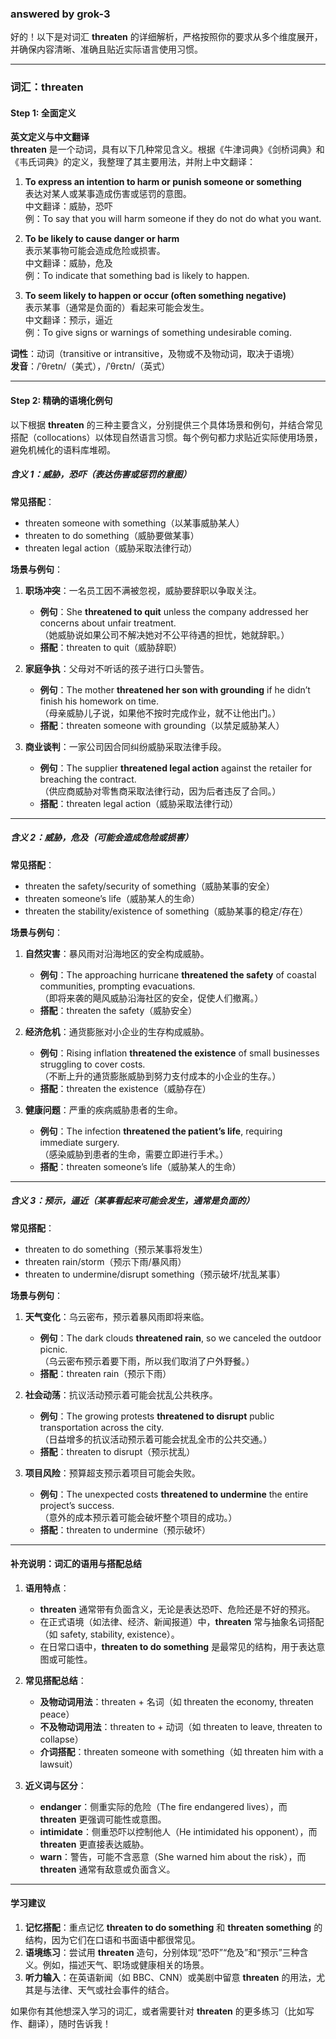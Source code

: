 ### answered by grok-3
好的！以下是对词汇 **threaten** 的详细解析，严格按照你的要求从多个维度展开，并确保内容清晰、准确且贴近实际语言使用习惯。

---

### **词汇：threaten**

#### **Step 1: 全面定义**

**英文定义与中文翻译**  
**threaten** 是一个动词，具有以下几种常见含义。根据《牛津词典》《剑桥词典》和《韦氏词典》的定义，我整理了其主要用法，并附上中文翻译：

1. **To express an intention to harm or punish someone or something**  
   表达对某人或某事造成伤害或惩罚的意图。  
   中文翻译：威胁，恐吓  
   例：To say that you will harm someone if they do not do what you want.

2. **To be likely to cause danger or harm**  
   表示某事物可能会造成危险或损害。  
   中文翻译：威胁，危及  
   例：To indicate that something bad is likely to happen.

3. **To seem likely to happen or occur (often something negative)**  
   表示某事（通常是负面的）看起来可能会发生。  
   中文翻译：预示，逼近  
   例：To give signs or warnings of something undesirable coming.

**词性**：动词（transitive or intransitive，及物或不及物动词，取决于语境）  
**发音**：/ˈθretn/（美式），/ˈθrɛtn/（英式）  

---

#### **Step 2: 精确的语境化例句**

以下根据 **threaten** 的三种主要含义，分别提供三个具体场景和例句，并结合常见搭配（collocations）以体现自然语言习惯。每个例句都力求贴近实际使用场景，避免机械化的语料库堆砌。

##### **含义 1：威胁，恐吓（表达伤害或惩罚的意图）**
**常见搭配**：  
- threaten someone with something（以某事威胁某人）  
- threaten to do something（威胁要做某事）  
- threaten legal action（威胁采取法律行动）  

**场景与例句**：  
1. **职场冲突**：一名员工因不满被忽视，威胁要辞职以争取关注。  
   - **例句**：She **threatened to quit** unless the company addressed her concerns about unfair treatment.  
     （她威胁说如果公司不解决她对不公平待遇的担忧，她就辞职。）  
   - **搭配**：threaten to quit（威胁辞职）  

2. **家庭争执**：父母对不听话的孩子进行口头警告。  
   - **例句**：The mother **threatened her son with grounding** if he didn’t finish his homework on time.  
     （母亲威胁儿子说，如果他不按时完成作业，就不让他出门。）  
   - **搭配**：threaten someone with grounding（以禁足威胁某人）  

3. **商业谈判**：一家公司因合同纠纷威胁采取法律手段。  
   - **例句**：The supplier **threatened legal action** against the retailer for breaching the contract.  
     （供应商威胁对零售商采取法律行动，因为后者违反了合同。）  
   - **搭配**：threaten legal action（威胁采取法律行动）  

---

##### **含义 2：威胁，危及（可能会造成危险或损害）**
**常见搭配**：  
- threaten the safety/security of something（威胁某事的安全）  
- threaten someone’s life（威胁某人的生命）  
- threaten the stability/existence of something（威胁某事的稳定/存在）  

**场景与例句**：  
1. **自然灾害**：暴风雨对沿海地区的安全构成威胁。  
   - **例句**：The approaching hurricane **threatened the safety** of coastal communities, prompting evacuations.  
     （即将来袭的飓风威胁沿海社区的安全，促使人们撤离。）  
   - **搭配**：threaten the safety（威胁安全）  

2. **经济危机**：通货膨胀对小企业的生存构成威胁。  
   - **例句**：Rising inflation **threatened the existence** of small businesses struggling to cover costs.  
     （不断上升的通货膨胀威胁到努力支付成本的小企业的生存。）  
   - **搭配**：threaten the existence（威胁存在）  

3. **健康问题**：严重的疾病威胁患者的生命。  
   - **例句**：The infection **threatened the patient’s life**, requiring immediate surgery.  
     （感染威胁到患者的生命，需要立即进行手术。）  
   - **搭配**：threaten someone’s life（威胁某人的生命）  

---

##### **含义 3：预示，逼近（某事看起来可能会发生，通常是负面的）**
**常见搭配**：  
- threaten to do something（预示某事将发生）  
- threaten rain/storm（预示下雨/暴风雨）  
- threaten to undermine/disrupt something（预示破坏/扰乱某事）  

**场景与例句**：  
1. **天气变化**：乌云密布，预示着暴风雨即将来临。  
   - **例句**：The dark clouds **threatened rain**, so we canceled the outdoor picnic.  
     （乌云密布预示着要下雨，所以我们取消了户外野餐。）  
   - **搭配**：threaten rain（预示下雨）  

2. **社会动荡**：抗议活动预示着可能会扰乱公共秩序。  
   - **例句**：The growing protests **threatened to disrupt** public transportation across the city.  
     （日益增多的抗议活动预示着可能会扰乱全市的公共交通。）  
   - **搭配**：threaten to disrupt（预示扰乱）  

3. **项目风险**：预算超支预示着项目可能会失败。  
   - **例句**：The unexpected costs **threatened to undermine** the entire project’s success.  
     （意外的成本预示着可能会破坏整个项目的成功。）  
   - **搭配**：threaten to undermine（预示破坏）  

---

#### **补充说明：词汇的语用与搭配总结**
1. **语用特点**：  
   - **threaten** 通常带有负面含义，无论是表达恐吓、危险还是不好的预兆。  
   - 在正式语境（如法律、经济、新闻报道）中，**threaten** 常与抽象名词搭配（如 safety, stability, existence）。  
   - 在日常口语中，**threaten to do something** 是最常见的结构，用于表达意图或可能性。  

2. **常见搭配总结**：  
   - **及物动词用法**：threaten + 名词（如 threaten the economy, threaten peace）  
   - **不及物动词用法**：threaten to + 动词（如 threaten to leave, threaten to collapse）  
   - **介词搭配**：threaten someone with something（如 threaten him with a lawsuit）  

3. **近义词与区分**：  
   - **endanger**：侧重实际的危险（The fire endangered lives），而 **threaten** 更强调可能性或意图。  
   - **intimidate**：侧重恐吓以控制他人（He intimidated his opponent），而 **threaten** 更直接表达威胁。  
   - **warn**：警告，可能不含恶意（She warned him about the risk），而 **threaten** 通常有敌意或负面含义。  

---

#### **学习建议**
1. **记忆搭配**：重点记忆 **threaten to do something** 和 **threaten something** 的结构，因为它们在口语和书面语中都很常见。  
2. **语境练习**：尝试用 **threaten** 造句，分别体现“恐吓”“危及”和“预示”三种含义。例如，描述天气、职场或健康相关的场景。  
3. **听力输入**：在英语新闻（如 BBC、CNN）或美剧中留意 **threaten** 的用法，尤其是与法律、天气或社会事件的结合。  

如果你有其他想深入学习的词汇，或者需要针对 **threaten** 的更多练习（比如写作、翻译），随时告诉我！